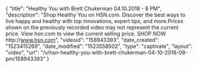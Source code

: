{
    "title": "Healthy You with Brett Chukerman 04.10.2018 - 8 PM",
    "description": "Shop Healthy You on HSN.com. Discover the best ways to live happy and healthy with top innovations, expert tips, and more.Prices shown on the previously recorded video may not represent the current price. View hsn.com to view the current selling price. SHOP NOW http:\/\/www.hsn.com",
    "videoid": "158943393",
    "date_created": "1523415269",
    "date_modified": "1523558502",
    "type": "captivate",
    "layout": "video",
    "url": "\/v\/hsn-healthy-you-with-brett-chukerman-04-10-2018-08-pm\/158943393"
}